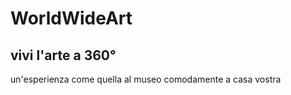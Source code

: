 # WorldWideArt
vivi l'arte a 360°
------------------
un'esperienza come quella al museo comodamente a casa vostra
